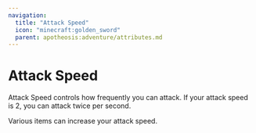 ```yaml
---
navigation:
  title: "Attack Speed"
  icon: "minecraft:golden_sword"
  parent: apotheosis:adventure/attributes.md
---
```


# Attack Speed

<Color id="blue">Attack Speed</Color> controls how frequently you can attack. If your attack speed is 2, you can attack twice per second.

Various items can increase your attack speed.

